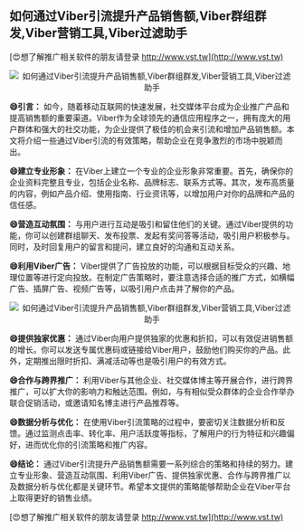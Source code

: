 ## **如何通过Viber引流提升产品销售额,Viber群组群发,Viber营销工具,Viber过滤助手**

[😍想了解推广相关软件的朋友请登录 http://www.vst.tw](http://www.vst.tw)

 <center><img src="https://vst.tw/MP4/tuiguang/png/2.png" alt="如何通过Viber引流提升产品销售额,Viber群组群发,Viber营销工具,Viber过滤助手"></center>

**😄引言：**
如今，随着移动互联网的快速发展，社交媒体平台成为企业推广产品和提高销售额的重要渠道。Viber作为全球领先的通信应用程序之一，拥有庞大的用户群体和强大的社交功能，为企业提供了极佳的机会来引流和增加产品销售额。本文将介绍一些通过Viber引流的有效策略，帮助企业在竞争激烈的市场中脱颖而出。

**😄建立专业形象：**
在Viber上建立一个专业的企业形象非常重要。首先，确保你的企业资料完整且专业，包括企业名称、品牌标志、联系方式等。其次，发布高质量的内容，例如产品介绍、使用指南、行业资讯等，以增加用户对你的品牌和产品的信任感。

**😄营造互动氛围：**
与用户进行互动是吸引和留住他们的关键。通过Viber提供的功能，你可以创建群组聊天、发布投票、发起有奖问答等活动，吸引用户积极参与。同时，及时回复用户的留言和提问，建立良好的沟通和互动关系。

**😄利用Viber广告：**
Viber提供了广告投放的功能，可以根据目标受众的兴趣、地理位置等进行定向投放。在制定广告策略时，要注意选择合适的推广方式，如横幅广告、插屏广告、视频广告等，以吸引用户点击并了解你的产品。

 <center><img src="https://vst.tw/MP4/tuiguang/png/3.png" alt="如何通过Viber引流提升产品销售额,Viber群组群发,Viber营销工具,Viber过滤助手"></center>

**😄提供独家优惠：**
通过Viber向用户提供独家的优惠和折扣，可以有效促进销售额的增长。你可以发送专属优惠码或链接给Viber用户，鼓励他们购买你的产品。此外，定期推出限时折扣、满减活动等也是吸引用户的有效方式。

**😄合作与跨界推广：**
利用Viber与其他企业、社交媒体博主等开展合作，进行跨界推广，可以扩大你的影响力和触达范围。例如，与有相似受众群体的企业合作举办联合促销活动，或邀请知名博主进行产品推荐等。

**😄数据分析与优化：**
在使用Viber引流策略的过程中，要密切关注数据分析和反馈。通过监测点击率、转化率、用户活跃度等指标，了解用户的行为特征和兴趣偏好，进而优化你的引流策略和推广内容。

**😄结论：**
通过Viber引流提升产品销售额需要一系列综合的策略和持续的努力。建立专业形象、营造互动氛围、利用Viber广告、提供独家优惠、合作与跨界推广以及数据分析与优化都是关键环节。希望本文提供的策略能够帮助企业在Viber平台上取得更好的销售业绩。

[😍想了解推广相关软件的朋友请登录 http://www.vst.tw](http://www.vst.tw)



